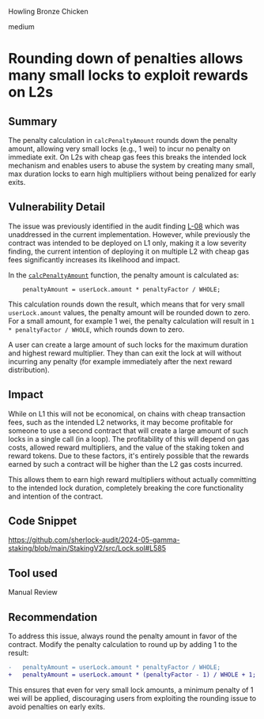 Howling Bronze Chicken

medium

# Rounding down of penalties allows many small locks to exploit rewards on L2s

## Summary

The penalty calculation in `calcPenaltyAmount` rounds down the penalty amount, allowing very small locks (e.g., 1 wei) to incur no penalty on immediate exit. On L2s with cheap gas fees this breaks the intended lock mechanism and enables users to abuse the system by creating many small, max duration locks to earn high multipliers without being penalized for early exits.

## Vulnerability Detail

The issue was previously identified in the audit finding [L-08](https://gist.github.com/guhu95/84b0cc9237fab81c9d64b385b0974e23#large_blue_circle-l-08-penalty-rounded-down-to-0-for-small-amounts) which was unaddressed in the current implementation. However, while previously the contract was intended to be deployed on L1 only, making it a low severity finding, the current intention of deploying it on multiple L2 with cheap gas fees significantly increases its likelihood and impact.

In the [`calcPenaltyAmount`](https://github.com/sherlock-audit/2024-05-gamma-staking/blob/main/StakingV2/src/Lock.sol#L585) function, the penalty amount is calculated as:
```solidity
	penaltyAmount = userLock.amount * penaltyFactor / WHOLE;
```

This calculation rounds down the result, which means that for very small `userLock.amount` values, the penalty amount will be rounded down to zero. For a small amount, for example 1 wei, the penalty calculation will result in `1 * penaltyFactor / WHOLE`, which rounds down to zero.

A user can create a large amount of such locks for the maximum duration and highest reward multiplier. They than can exit the lock at will without incurring any penalty (for example immediately after the next reward distribution). 

## Impact

While on L1 this will not be economical, on chains with cheap transaction fees, such as the intended L2 networks, it may become profitable for someone to use a second contract that will create a large amount of such locks in a single call (in a loop). The profitability of this will depend on gas costs, allowed reward multipliers, and the value of the staking token and reward tokens. Due to these factors, it's entirely possible that the rewards earned by such a contract will be higher than the L2 gas costs incurred. 

This allows them to earn high reward multipliers without actually committing to the intended lock duration, completely breaking the core functionality and intention of the contract.

## Code Snippet

https://github.com/sherlock-audit/2024-05-gamma-staking/blob/main/StakingV2/src/Lock.sol#L585

## Tool used

Manual Review

## Recommendation

To address this issue, always round the penalty amount in favor of the contract. Modify the penalty calculation to round up by adding 1 to the result:

```diff
-	penaltyAmount = userLock.amount * penaltyFactor / WHOLE;
+	penaltyAmount = userLock.amount * (penaltyFactor - 1) / WHOLE + 1;
```


This ensures that even for very small lock amounts, a minimum penalty of 1 wei will be applied, discouraging users from exploiting the rounding issue to avoid penalties on early exits.